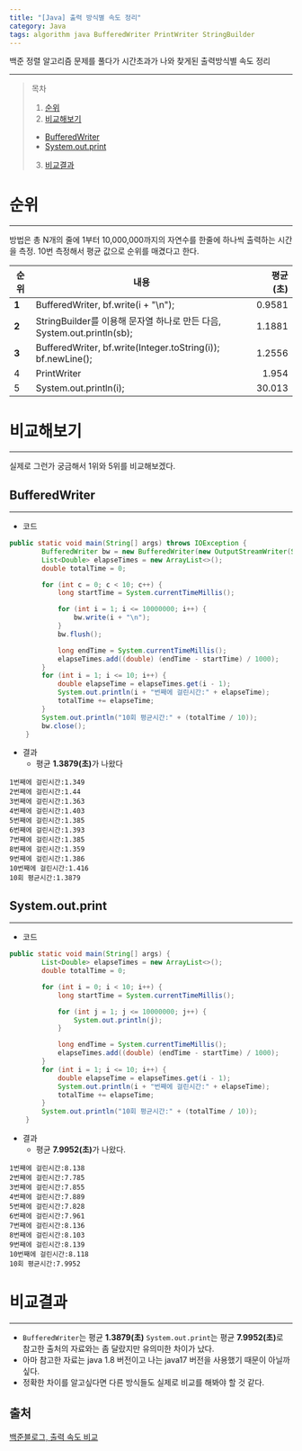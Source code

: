 ```yaml
---
title: "[Java] 출력 방식별 속도 정리"
category: Java
tags: algorithm java BufferedWriter PrintWriter StringBuilder
---
```

백준 정렬 알고리즘 문제를 풀다가 시간초과가 나와 찾게된 출력방식별 속도 정리

---

> 목차
>1. [순위](#순위) 
>2. [비교해보기](#비교해보기)
>   - [BufferedWriter](#bufferedwriter)
>   - [System.out.print](#systemoutprint)
>3. [비교결과](#비교결과)

# 순위
---

방법은 총 N개의 줄에 1부터 10,000,000까지의 자연수를 한줄에 하나씩 출력하는 시간을 측정. 10번 측정해서 평균 값으로 순위를 매겼다고 한다.

|순위|내용|평균(초)|
|---|---|-----:|
|**1**|BufferedWriter, bf.write(i + "\n");|0.9581|
|**2**|StringBuilder를 이용해 문자열 하나로 만든 다음, System.out.println(sb);|1.1881|
|**3**|BufferedWriter, bf.write(Integer.toString(i)); bf.newLine();|1.2556|
|4|PrintWriter|1.954|
|5|System.out.println(i);|30.013|

# 비교해보기
---

실제로 그런가 궁금해서 1위와 5위를 비교해보겠다.
## BufferedWriter
---

- 코드
```java
public static void main(String[] args) throws IOException {
        BufferedWriter bw = new BufferedWriter(new OutputStreamWriter(System.out));
        List<Double> elapseTimes = new ArrayList<>();
        double totalTime = 0;

        for (int c = 0; c < 10; c++) {
            long startTime = System.currentTimeMillis();

            for (int i = 1; i <= 10000000; i++) {
                bw.write(i + "\n");
            }
            bw.flush();

            long endTime = System.currentTimeMillis();
            elapseTimes.add((double) (endTime - startTime) / 1000);
        }
        for (int i = 1; i <= 10; i++) {
            double elapseTime = elapseTimes.get(i - 1);
            System.out.println(i + "번째에 걸린시간:" + elapseTime);
            totalTime += elapseTime;
        }
        System.out.println("10회 평균시간:" + (totalTime / 10));
        bw.close();
    }
```
- 결과
    - 평균 <b class="text-red">1.3879(초)</b>가 나왔다
```
1번째에 걸린시간:1.349
2번째에 걸린시간:1.44
3번째에 걸린시간:1.363
4번째에 걸린시간:1.403
5번째에 걸린시간:1.385
6번째에 걸린시간:1.393
7번째에 걸린시간:1.385
8번째에 걸린시간:1.359
9번째에 걸린시간:1.386
10번째에 걸린시간:1.416
10회 평균시간:1.3879
```

## System.out.print
---

- 코드
```java
public static void main(String[] args) {
        List<Double> elapseTimes = new ArrayList<>();
        double totalTime = 0;

        for (int i = 0; i < 10; i++) {
            long startTime = System.currentTimeMillis();

            for (int j = 1; j <= 10000000; j++) {
                System.out.println(j);
            }

            long endTime = System.currentTimeMillis();
            elapseTimes.add((double) (endTime - startTime) / 1000);
        }
        for (int i = 1; i <= 10; i++) {
            double elapseTime = elapseTimes.get(i - 1);
            System.out.println(i + "번째에 걸린시간:" + elapseTime);
            totalTime += elapseTime;
        }
        System.out.println("10회 평균시간:" + (totalTime / 10));
    }
```
- 결과
    - 평균 <b class="text-red">7.9952(초)</b>가 나왔다.
```
1번째에 걸린시간:8.138
2번째에 걸린시간:7.785
3번째에 걸린시간:7.855
4번째에 걸린시간:7.889
5번째에 걸린시간:7.828
6번째에 걸린시간:7.961
7번째에 걸린시간:8.136
8번째에 걸린시간:8.103
9번째에 걸린시간:8.139
10번째에 걸린시간:8.118
10회 평균시간:7.9952
```

# 비교결과
---

- `BufferedWriter`는 평균 <b class="text-red">1.3879(초)</b> `System.out.print`는 평균 <b class="text-red">7.9952(초)</b>로 참고한 출처의 자료와는 좀 달랐지만 유의미한 차이가 났다.
- 아마 참고한 자료는 java 1.8 버전이고 나는 java17 버전을 사용했기 때문이 아닐까 싶다.
- 정확한 차이를 알고싶다면 다른 방식들도 실제로 비교를 해봐야 할 것 같다.


## 출처
[백준블로그, 출력 속도 비교](https://www.acmicpc.net/blog/view/57)